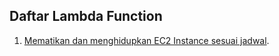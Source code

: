 ## Daftar Lambda Function

1. [Mematikan dan menghidupkan EC2 Instance sesuai jadwal](lambda/stop-ec2.md).